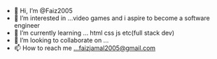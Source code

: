 - 👋 Hi, I’m @Faiz2005
- 👀 I’m interested in ...video games and i aspire to become a software engineer
- 🌱 I’m currently learning ... html css js etc(full stack dev)
- 💞️ I’m looking to collaborate on ...
- 📫 How to reach me ...faizjamal2005@gmail.com

<!---
Faiz2005/Faiz2005 is a ✨ special ✨ repository because its `README.md` (this file) appears on your GitHub profile.
You can click the Preview link to take a look at your changes.
--->
